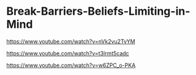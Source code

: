 # Break-Barriers-Beliefs-Limiting-in-Mind
https://www.youtube.com/watch?v=nVk2vu2TvYM


https://www.youtube.com/watch?v=t3lrmt5cadc

https://www.youtube.com/watch?v=w6ZPC_o-PKA
